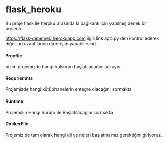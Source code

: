 # flask_heroku
 Bu proje flask ile heroku arasında ki bağlkantı için yapılmış denek bir projedir.
 
 https://flask-deneme0.herokuapp.com ilgili link app.py den kontrol ederek diğer url uzantılarına da erişim yapabilirsiniz.
 
 #### Procfile
 
 bizim projemizde hangi kalsörün başlatılacağını soruyor
 
 #### Requriemnts 
 
 Projemizde hangi kütüphanelerin entegre olacağını sormakta
 
 #### Runtime
 
 Projemizin Hangi Sürüm ile Başlatılacağını sormakta
 
 #### DockerFile

Projemiz de tam olarak hangi dil ve neleri başlatmamız gerektiğini giriyoruz.
